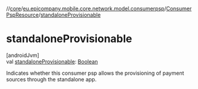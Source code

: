 //[core](../../../index.md)/[eu.epicompany.mobile.core.network.model.consumerpsp](../index.md)/[ConsumerPspResource](index.md)/[standaloneProvisionable](standalone-provisionable.md)

# standaloneProvisionable

[androidJvm]\
val [standaloneProvisionable](standalone-provisionable.md): [Boolean](https://kotlinlang.org/api/latest/jvm/stdlib/kotlin/-boolean/index.html)

Indicates whether this consumer psp allows the provisioning of payment sources through the standalone app.
